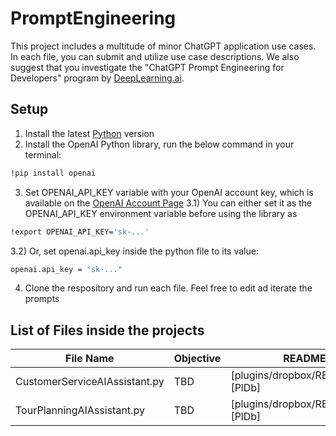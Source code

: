 # PromptEngineering
This project includes a multitude of minor ChatGPT application use cases. In each file, you can submit and utilize use case descriptions. We also suggest that you investigate the "ChatGPT Prompt Engineering for Developers" program by [DeepLearning.ai](https://deeplearning.ai).

## Setup

1) Install the latest [Python](python.org/) version 
2) Install the OpenAI Python library, run the below command in your terminal:
```sh
!pip install openai
```
3) Set OPENAI_API_KEY variable with your OpenAI account key, which is available on the [OpenAI Account Page](https://platform.openai.com/account/api-keys)
3.1) You can either set it as the OPENAI_API_KEY environment variable before using the library as 
```sh
!export OPENAI_API_KEY='sk-...'
```
3.2) Or, set openai.api_key inside the python file to its value:
```sh
openai.api_key = "sk-..."
```
4) Clone the respository and run each file. Feel free to edit ad iterate the prompts

## List of Files inside the projects
| File Name | Objective | README |
| ------ | ------ | ------ |
| CustomerServiceAIAssistant.py | TBD | [plugins/dropbox/README.md][PlDb] |
| TourPlanningAIAssistant.py | TBD | [plugins/dropbox/README.md][PlDb] |

